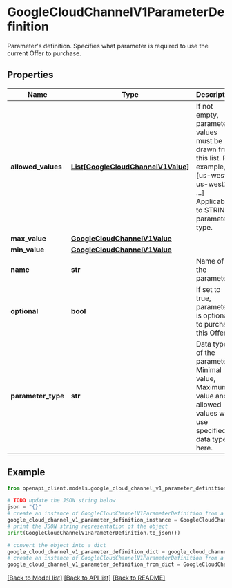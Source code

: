 # GoogleCloudChannelV1ParameterDefinition

Parameter's definition. Specifies what parameter is required to use the current Offer to purchase.

## Properties

Name | Type | Description | Notes
------------ | ------------- | ------------- | -------------
**allowed_values** | [**List[GoogleCloudChannelV1Value]**](GoogleCloudChannelV1Value.md) | If not empty, parameter values must be drawn from this list. For example, [us-west1, us-west2, ...] Applicable to STRING parameter type. | [optional] 
**max_value** | [**GoogleCloudChannelV1Value**](GoogleCloudChannelV1Value.md) |  | [optional] 
**min_value** | [**GoogleCloudChannelV1Value**](GoogleCloudChannelV1Value.md) |  | [optional] 
**name** | **str** | Name of the parameter. | [optional] 
**optional** | **bool** | If set to true, parameter is optional to purchase this Offer. | [optional] 
**parameter_type** | **str** | Data type of the parameter. Minimal value, Maximum value and allowed values will use specified data type here. | [optional] 

## Example

```python
from openapi_client.models.google_cloud_channel_v1_parameter_definition import GoogleCloudChannelV1ParameterDefinition

# TODO update the JSON string below
json = "{}"
# create an instance of GoogleCloudChannelV1ParameterDefinition from a JSON string
google_cloud_channel_v1_parameter_definition_instance = GoogleCloudChannelV1ParameterDefinition.from_json(json)
# print the JSON string representation of the object
print(GoogleCloudChannelV1ParameterDefinition.to_json())

# convert the object into a dict
google_cloud_channel_v1_parameter_definition_dict = google_cloud_channel_v1_parameter_definition_instance.to_dict()
# create an instance of GoogleCloudChannelV1ParameterDefinition from a dict
google_cloud_channel_v1_parameter_definition_from_dict = GoogleCloudChannelV1ParameterDefinition.from_dict(google_cloud_channel_v1_parameter_definition_dict)
```
[[Back to Model list]](../README.md#documentation-for-models) [[Back to API list]](../README.md#documentation-for-api-endpoints) [[Back to README]](../README.md)


